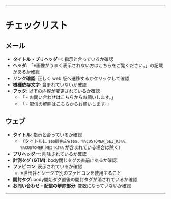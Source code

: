 
---

# チェックリスト

## メール

- **タイトル・プリヘッダー**: 指示と合っているか確認
- **ヘッダ**: 「※画像がうまく表示されない方はこちらをご覧ください。」の記載があるか確認
- **リンク確認**: 正しく web 版へ遷移するかクリックして確認
- **機種依存文字**: 含まれていないか確認
- **フッタ**: 以下の内容が変更されているか確認
  - 「・お問い合わせはこちらからお願いします。」
  - 「・配信の解除はこちらからお願いします。」

## ウェブ

- **タイトル**: 指示と合っているか確認
  - （タイトルに `$$$顧客氏名$$$`、`%%CUSTOMER_SEI_KJ%%`、`%%CUSTOMER_MEI_KJ%%` が含まれている場合は除く）
- **プリヘッダー**: 削除されているか確認
- **計測タグ (GTM)**: body閉じタグの直前にあるか確認
- **ファビコン**: 表示されているか確認
  - ※世田谷とシークで別のファビコンを使用すること
- **開封タグ**: body開始タグ直後の開封タグが消されているか確認
- **お問い合わせ・配信の解除部分**: 変数になっていないか確認

---
